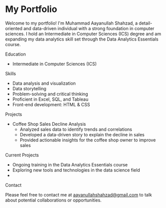 # My Portfolio

Welcome to my portfolio! I'm Muhammad Aayanullah Shahzad, a detail-oriented and data-driven individual with a strong foundation in computer sciences. I hold an Intermediate in Computer Sciences (ICS) degree and am expanding my data analytics skill set through the Data Analytics Essentials course.

Education

- Intermediate in Computer Sciences (ICS)

Skills

- Data analysis and visualization
- Data storytelling
- Problem-solving and critical thinking
- Proficient in Excel, SQL, and Tableau
- Front-end development: HTML & CSS

Projects

- Coffee Shop Sales Decline Analysis
    - Analyzed sales data to identify trends and correlations
    - Developed a data-driven story to explain the decline in sales
    - Provided actionable insights for the coffee shop owner to improve sales

Current Projects

- Ongoing training in the Data Analytics Essentials course
- Exploring new tools and technologies in the data science field
- 

Contact

Please feel free to contact me at aayanullahshahzad@gmail.com to talk about potential collaborations or opportunities.
